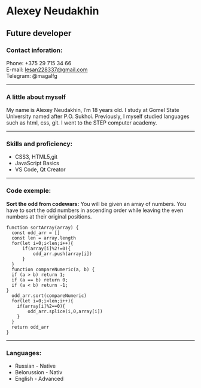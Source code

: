 
Alexey Neudakhin
================
Future developer
----------------
### Contact inforation:
Phone: +375 29 715 34 66 \
E-mail: lesan228337@gmail.com \
Telegram: @magalfg 
___
### A little about myself
My name is Alexey Neudakhin, I’m 18 years old. I study at Gomel State University named after P.O. Sukhoi.
Previously, I myself studied languages ​​such as html, css, git.
I went to the STEP computer academy.
***
### Skills and proficiency:
* CSS3, HTML5,git
* JavaScript Basics
* VS Code, Qt Creator
***
### Code exemple:
**Sort the odd from codewars:**
You will be given an array of numbers. You have to sort the odd numbers in ascending order while leaving the even numbers at their original positions.
```
function sortArray(array) {
  const odd_arr = []
  const len = array.length
  for(let i=0;i<len;i++){
      if(array[i]%2!=0){
          odd_arr.push(array[i])
      }
  }
  function compareNumeric(a, b) {
  if (a > b) return 1;
  if (a == b) return 0;
  if (a < b) return -1;
}
  odd_arr.sort(compareNumeric)
  for(let i=0;i<len;i++){
    if(array[i]%2==0){
        odd_arr.splice(i,0,array[i])
    }
  }
  return odd_arr
}
```
___
### Languages:
* Russian - Native
* Belorussion - Nativ
* English - Advanced
